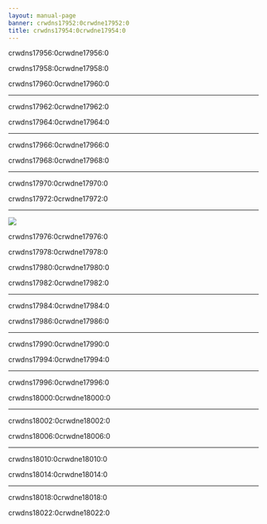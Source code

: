 ```yaml
---
layout: manual-page
banner: crwdns17952:0crwdne17952:0
title: crwdns17954:0crwdne17954:0
---
```


<div class="section-title">crwdns17956:0crwdne17956:0</div>
<div class="section-body">
    <div class="button-action-group">
        <p class="button-action button">crwdns17958:0crwdne17958:0</p>
        <p class="button-action-text">crwdns17960:0crwdne17960:0</p>
    </div>
    <hr>
    <div class="button-action-group">
        <p class="button-action button">crwdns17962:0crwdne17962:0</p>
        <p class="button-action-text">crwdns17964:0crwdne17964:0</p>
    </div>
    <hr>
    <div class="button-action-group">
        <p class="button-action button">crwdns17966:0crwdne17966:0</p>
        <p class="button-action-text">crwdns17968:0crwdne17968:0</p>
    </div>
    <hr>
    <div class="button-action-group">
        <p class="button-action">crwdns17970:0crwdne17970:0</p>
        <p class="button-action-text">crwdns17972:0crwdne17972:0</p>
    </div>
    <hr>
    <div class="button-action-group">
        <p class="button-action"><img src="crwdns17974:0crwdne17974:0"></p>
        <p class="button-action-text">crwdns17976:0crwdne17976:0</p>
    </div>
</div>

<div class="section-title">crwdns17978:0crwdne17978:0</div>
<div class="section-body">
    <div class="button-action-group">
        <p class="button-action button">crwdns17980:0crwdne17980:0</p>
        <p class="button-action-text">crwdns17982:0crwdne17982:0</p>
    </div>
    <hr>
    <div class="button-action-group">
        <p class="button-action button">crwdns17984:0crwdne17984:0</p>
        <p class="button-action-text">crwdns17986:0crwdne17986:0</p>
    </div>
    <hr>
    <div class="button-action-group">
        <p class="button-action button">crwdns17990:0crwdne17990:0</p>
        <p class="button-action-text">crwdns17994:0crwdne17994:0</p>
    </div>
    <hr>
    <div class="button-action-group">
        <p class="button-action button">crwdns17996:0crwdne17996:0</p>
        <p class="button-action-text">crwdns18000:0crwdne18000:0</p>
    </div>
    <hr>
    <div class="button-action-group">
        <p class="button-action button">crwdns18002:0crwdne18002:0</p>
        <p class="button-action-text">crwdns18006:0crwdne18006:0</p>
    </div>
    <hr>
    <div class="button-action-group">
        <p class="button-action button">crwdns18010:0crwdne18010:0</p>
        <p class="button-action-text">crwdns18014:0crwdne18014:0</p>
    </div>
    <hr>
    <div class="button-action-group">
        <p class="button-action">crwdns18018:0crwdne18018:0</p>
        <p class="button-action-text">crwdns18022:0crwdne18022:0</p>
    </div>
</div>
